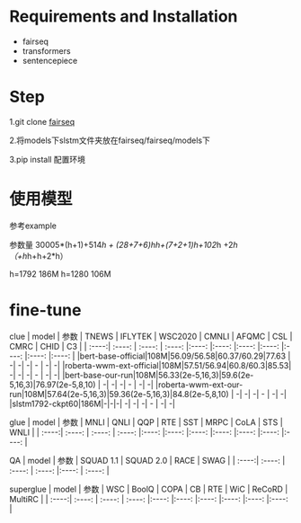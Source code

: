 # Requirements and Installation

* fairseq
* transformers
* sentencepiece


# Step

1.git clone [fairseq](https://github.com/pytorch/fairseq)

2.将models下slstm文件夹放在fairseq/fairseq/models下

3.pip install 配置环境 

# 使用模型

参考example

参数量 30005*(h+1)+514*h + (28+7+6)*h*h+(7+2+1)*h+10*2*h +2*h （+h*h+h+2*h）

h=1792 186M
h=1280 106M

# fine-tune

clue
| model  | 参数    | TNEWS  | IFLYTEK | WSC2020   | CMNLI   | AFQMC | CSL  | CMRC | CHID | C3 | 
| :----:| :----: | :----: | :----: |:----: |:----: |:----: |:----: |:----: |:----: |:----: |
|bert-base-official|108M|56.09/56.58|60.37/60.29|77.63 | -| -| -| - | -| -|
|roberta-wwm-ext-official|108M|57.51/56.94|60.8/60.3|85.53| -| -| -| - | -| -|
|bert-base-our-run|108M|56.33(2e-5,16,3)|59.6(2e-5,16,3)|76.97(2e-5,8,10) | -| -| -| - | -| -|
|roberta-wwm-ext-our-run|108M|57.64(2e-5,16,3)|59.36(2e-5,16,3)|84.8(2e-5,8,10) | -| -| -| - | -| -|
|slstm1792-ckpt60|186M|-|-|-| -| -| -| - | -| -|

glue
| model  | 参数    | MNLI  | QNLI | QQP   | RTE   | SST | MRPC  | CoLA | STS | WNLI | 
| :----:| :----: | :----: | :----: |:----: |:----: |:----: |:----: |:----: |:----: |:----: |


QA
| model  | 参数    | SQUAD 1.1  | SQUAD 2.0 | RACE | SWAG |
| :----:| :----: | :----: | :----: |:----: | :----: |

superglue
| model  | 参数    | WSC  | BoolQ | COPA   | CB   | RTE | WiC  | ReCoRD | MultiRC  | 
| :----:| :----: | :----: | :----: |:----: |:----: |:----: |:----: |:----: |:----: |